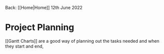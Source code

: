 Back: [[Home|Home]]
12th June 2022

# Project Planning



[[Gantt Charts]] are a good way of planning out the tasks needed and when they start and end, 

